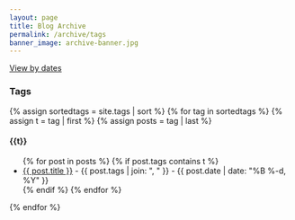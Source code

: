 ```yaml
---
layout: page
title: Blog Archive
permalink: /archive/tags
banner_image: archive-banner.jpg
---
```

<div>
<a href="{{site.url | append: site.baseurl}}/archive/chron">View by dates</a>
</div>

### Tags
<div>
{% assign sortedtags = site.tags | sort %}
{% for tag in sortedtags %}
  {% assign t = tag | first %}
  {% assign posts = tag | last %}

  <a name="{{t | slugify}}"></a><h4>{{t}}</h4>

  <ul>
  {% for post in posts %}
    {% if post.tags contains t %}
      <li>
        <a href="{{ post.url | append: '/' | replace: '//', '/' | prepend: site.baseurl | prepend: site.url |  }}">{{ post.title }}</a>
        <span class="archive-meta"> - {{ post.tags | join: ", " }} - {{ post.date | date: "%B %-d, %Y"  }}</span>
      </li>
    {% endif %}
  {% endfor %}
  </ul>
{% endfor %}
</div>
